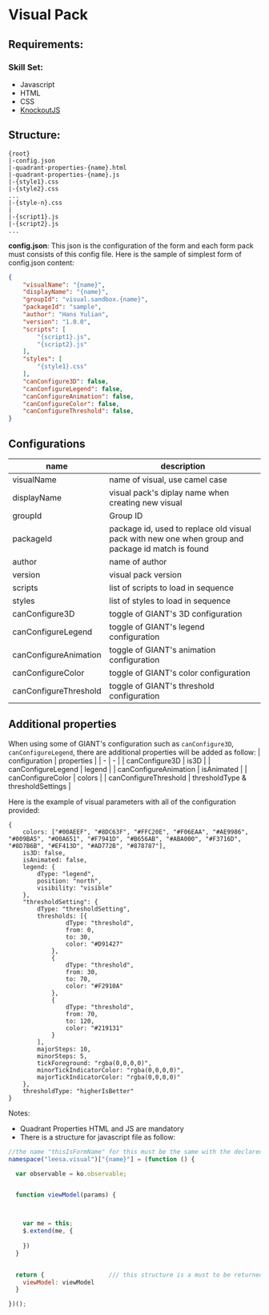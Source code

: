 # Visual Pack

## Requirements:

### Skill Set: 
- Javascript
- HTML
- CSS
- [KnockoutJS](http://knockoutjs.com)


## Structure:

``` 
{root}
|-config.json
|-quadrant-properties-{name}.html
|-quadrant-properties-{name}.js
|-{style1}.css
|-{style2}.css
...
|-{style-n}.css
|
|-{script1}.js
|-{script2}.js
...
```

**config.json**: This json is the configuration of the form and each form pack must consists of this config file. Here is the sample of simplest form of config.json content:
``` json
{
    "visualName": "{name}",
    "displayName": "{name}",
    "groupId": "visual.sandbox.{name}",
    "packageId": "sample",
    "author": "Hans Yulian",
    "version": "1.0.0",
    "scripts": [
        "{script1}.js",
        "{script2}.js"
    ],
    "styles": [
        "{style1}.css"
    ],
    "canConfigure3D": false,
    "canConfigureLegend": false,
    "canConfigureAnimation": false,
    "canConfigureColor": false,
    "canConfigureThreshold": false,
}
```

## Configurations
|name | description|
|-|-|
|visualName| name of visual, use camel case|
|displayName| visual pack's diplay name when creating new visual|
|groupId| Group ID|
|packageId| package id, used to replace old visual pack with new one when group and package id match is found|
|author| name of author |
|version| visual pack version|
|scripts| list of scripts to load in sequence|
|styles| list of styles to load in sequence|
|canConfigure3D| toggle of GIANT's 3D configuration |
|canConfigureLegend| toggle of GIANT's legend configuration |
|canConfigureAnimation| toggle of GIANT's animation configuration|
|canConfigureColor| toggle of GIANT's color configuration|
|canConfigureThreshold | toggle of GIANT's threshold configuration |

## Additional properties
When using some of GIANT's configuration such as ```canConfigure3D```, ```canConfigureLegend```, there are additional properties will be added as follow:
| configuration | properties |
| - | - |
| canConfigure3D | is3D |
| canConfigureLegend | legend |
| canConfigureAnimation | isAnimated |
| canConfigureColor | colors | 
| canConfigureThreshold | thresholdType & thresholdSettings | 

Here is the example of visual parameters with all of the configuration provided:
```
{
    colors: ["#00AEEF", "#8DC63F", "#FFC20E", "#F06EAA", "#AE9986", "#009BA5", "#00A651", "#F7941D", "#B656AB", "#ABA000", "#F3716D", "#8D7B6B", "#EF413D", "#AD772B", "#878787"],
    is3D: false,
    isAnimated: false,
    legend: {
        dType: "legend",
        position: "north",
        visibility: "visible"
    },
    "thresholdSetting": {
        dType: "thresholdSetting",
        thresholds: [{
                dType: "threshold",
                from: 0,
                to: 30,
                color: "#D91427"
            },
            {
                dType: "threshold",
                from: 30,
                to: 70,
                color: "#F2910A"
            },
            {
                dType: "threshold",
                from: 70,
                to: 120,
                color: "#219131"
            }
        ],
        majorSteps: 10,
        minorSteps: 5,
        tickForeground: "rgba(0,0,0,0)",
        minorTickIndicatorColor: "rgba(0,0,0,0)",
        majorTickIndicatorColor: "rgba(0,0,0,0)"
    },
    thresholdType: "higherIsBetter"
}
```

Notes:
- Quadrant Properties HTML and JS are mandatory
- There is a structure for javascript file as follow:
``` js
//the name "thisIsFormName" for this must be the same with the declared as form name in config json
namespace("leesa.visual")["{name}"] = (function () {

  var observable = ko.observable;


  function viewModel(params) {



    var me = this;
    $.extend(me, {
      
    })
  }


  return {                  /// this structure is a must to be returned for the GIANT to use
    viewModel: viewModel
  }

})();

```
